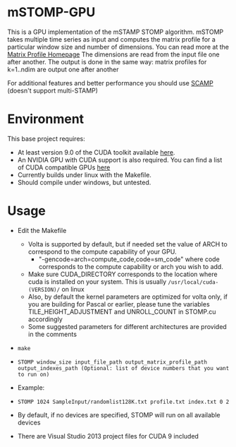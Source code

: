 # mSTOMP-GPU
This is a GPU implementation of the mSTAMP STOMP algorithm. mSTOMP takes multiple time series as input and computes the matrix profile for a particular window size and number of dimensions. You can read more at the [Matrix Profile Homepage](http://www.cs.ucr.edu/~eamonn/MatrixProfile.html)
The dimensions are read from the input file one after another. The output is done in the same way: matrix profiles for k=1..ndim are output one after another

For additional features and better performance you should use [SCAMP](http://github.com/zpzim/SCAMP) (doesn't support multi-STAMP)
# Environment
This base project requires:
 * At least version 9.0 of the CUDA toolkit available [here](https://developer.nvidia.com/cuda-toolkit).
 * An NVIDIA GPU with CUDA support is also required. You can find a list of CUDA compatible GPUs [here](https://developer.nvidia.com/cuda-gpus)
 * Currently builds under linux with the Makefile. 
 * Should compile under windows, but untested. 
# Usage
* Edit the Makefile
  * Volta is supported by default, but if needed set the value of ARCH to correspond to the compute capability of your GPU.
    * "-gencode=arch=compute_code,code=sm_code" where code corresponds to the compute capability or arch you wish to add.
  * Make sure CUDA_DIRECTORY corresponds to the location where cuda is installed on your system. This is usually `/usr/local/cuda-(VERSION)/` on linux
  * Also, by default the kernel parameters are optimized for volta only, if you are building for Pascal or earlier, please tune the variables TILE_HEIGHT_ADJUSTMENT and UNROLL_COUNT in STOMP.cu accordingly
  * Some suggested parameters for different architectures are provided in the comments
* `make`
* `STOMP window_size input_file_path output_matrix_profile_path output_indexes_path (Optional: list of device numbers that you want to run on)`
* Example:
* `STOMP 1024 SampleInput/randomlist128K.txt profile.txt index.txt 0 2`
* By default, if no devices are specified, STOMP will run on all available devices

* There are Visual Studio 2013 project files for CUDA 9 included
